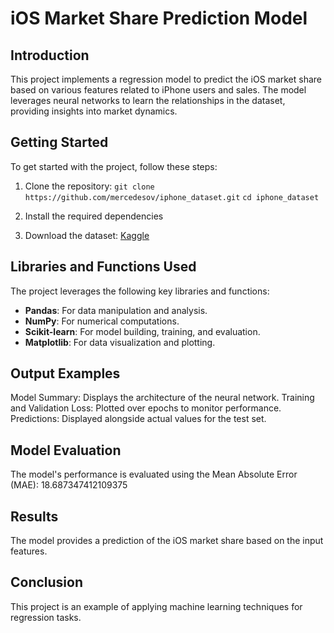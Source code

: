 # iOS Market Share Prediction Model

## Introduction
This project implements a regression model to predict the iOS market share based on various features related to iPhone users and sales. The model leverages neural networks to learn the relationships in the dataset, providing insights into market dynamics.


## Getting Started

To get started with the project, follow these steps:

1. Clone the repository:
`git clone https://github.com/mercedesov/iphone_dataset.git`
`cd iphone_dataset`

2. Install the required dependencies

3. Download the dataset:
[Kaggle](https://www.kaggle.com/datasets/mohamedfahim003/global-iphone-and-smartphone-market-2011-2023)


## Libraries and Functions Used

The project leverages the following key libraries and functions:

- **Pandas**: For data manipulation and analysis.
- **NumPy**: For numerical computations.
- **Scikit-learn**: For model building, training, and evaluation.
- **Matplotlib**: For data visualization and plotting.

## Output Examples

Model Summary: Displays the architecture of the neural network.
Training and Validation Loss: Plotted over epochs to monitor performance.
Predictions: Displayed alongside actual values for the test set.

## Model Evaluation

The model's performance is evaluated using the Mean Absolute Error (MAE):  18.687347412109375

## Results

The model provides a prediction of the iOS market share based on the input features.

## Conclusion

This project is an example of applying machine learning techniques for regression tasks. 
